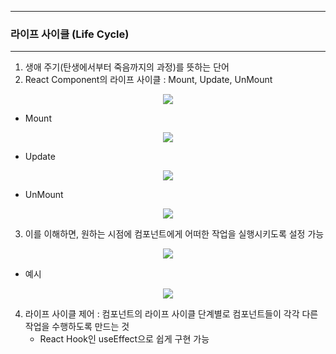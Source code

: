 -----
### 라이프 사이클 (Life Cycle)
-----
1. 생애 주기(탄생에서부터 죽음까지의 과정)를 뜻하는 단어
2. React Component의 라이프 사이클 : Mount, Update, UnMount
<div align="center">
<img src="https://github.com/user-attachments/assets/703e484c-942d-4807-b3db-56b7063cb239">
</div>

  - Mount
<div align="center">
<img src="https://github.com/user-attachments/assets/8d7144ec-d8e7-457e-81ff-19f57c6bbe1b">
</div>

  - Update
<div align="center">
<img src="https://github.com/user-attachments/assets/499078e6-bc65-468f-a287-0667fdeb7336">
</div>

  - UnMount
<div align="center">
<img src="https://github.com/user-attachments/assets/57a2fad5-271f-4a7a-bd72-ade6c87ec55d">
</div>

3. 이를 이해하면, 원하는 시점에 컴포넌트에게 어떠한 작업을 실행시키도록 설정 가능
<div align="center">
<img src="https://github.com/user-attachments/assets/436362bc-b61f-41c6-8715-91b8c2773c44">
</div>

  - 예시
<div align="center">
<img src="https://github.com/user-attachments/assets/9f96e84d-f51a-4360-8b86-343f13fc7ec8">
</div>

4. 라이프 사이클 제어 : 컴포넌트의 라이프 사이클 단계별로 컴포넌트들이 각각 다른 작업을 수행하도록 만드는 것
   - React Hook인 useEffect으로 쉽게 구현 가능
   
